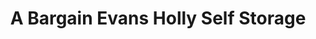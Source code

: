 ---
title: "A Bargain Evans Holly Self Storage"
url: /denver/a-bargain-evans-holly-self-storage/
shop: Mieten
---